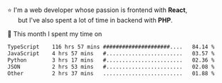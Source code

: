 ⭐ I'm a web developer whose passion is frontend with <b>React</b>,<br/>
&nbsp; &nbsp; &nbsp; but I've also spent a lot of time in backend with <b>PHP</b>.

📅 This month I spent my time on

<!--START_SECTION:waka-->

```txt
TypeScript    116 hrs 57 mins #####################....   84.14 %
JavaScript    4 hrs 57 mins   #........................   03.57 %
Python        3 hrs 17 mins   #........................   02.36 %
JSON          2 hrs 53 mins   #........................   02.08 %
Other         2 hrs 37 mins   .........................   01.88 %
```

<!--END_SECTION:waka-->
